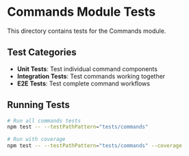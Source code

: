 # Commands Module Tests

This directory contains tests for the Commands module.

## Test Categories

- **Unit Tests**: Test individual command components
- **Integration Tests**: Test commands working together
- **E2E Tests**: Test complete command workflows

## Running Tests

```bash
# Run all commands tests
npm test -- --testPathPattern="tests/commands"

# Run with coverage
npm test -- --testPathPattern="tests/commands" --coverage
```